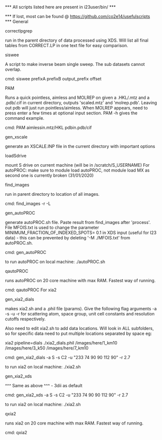 *** All scripts listed here are present in i23user/bin/ ***

*** If lost, most can be found @ https://github.com/co2e14/usefulscripts ***
General

correctlpgrep

run in the parent directory of data processed using XDS. Will list all final tables from CORRECT.LP in one text file for easy comparison.


siswee

A script to make inverse beam single sweep. The sub datasets cannot overlap.

cmd: siswee prefixA prefixB output_prefix offset


PAM

Runs a quick pointless, aimless and MOLREP on given a .HKL/.mtz and a .pdb/.cif in current directory, outputs 'scaled.mtz' and 'molrep.pdb'. Leaving out pdb will just run pointless/aimless. When MOLREP appears, need to press enter a few times at optional input section. PAM -h gives the command example.

cmd: PAM aimlessin.mtz/HKL pdbin.pdb/cif


gen_xscale

generate an XSCALE.INP file in the current directory with important options


loadSdrive

mount S drive on current machine (will be in /scratch/S_USERNAME)
For autoPROC: make sure to module load autoPROC, not module load MX as second one is currently broken (31/01/2020)

find_images

run in parent directory to location of all images.

cmd: find_images -r -L


gen_autoPROC

generate autoPROC.sh file. Paste result from find_images after 'process'. File MFOIS.txt is used to change the parameter MINIMUM_FRACTION_OF_INDEXED_SPOTS= 0.1 in XDS input (useful for I23 data) - this can be prevented by deleting '-M ./MFOIS.txt' from autoPROC.sh.

cmd: gen_autoPROC

to run autoPROC on local machine: ./autoPROC.sh


qautoPROC

runs autoPROC on 20 core machine with max RAM. Fastest way of running.

cmd: qautoPROC
For xia2

gen_xia2_dials

makes xia2.sh and a .phil file (params). Give the following flag arguments -a -s -u -r for scattering atom, space group, unit cell constants and resolution cutoffs respectively.

Also need to edit xia2.sh to add data locations. Will look in ALL subfolders, so for specific data need to put multiple locations separated by space eg:

xia2 pipeline=dials ./xia2_dials.phil /images/here/1_km10 /images/here/3_k50 /images/here/7_km10 

cmd: gen_xia2_dials -a S -s C2 -u "233 74 90 90 112 90" -r 2.7

to run xia2 on local machine: ./xia2.sh


gen_xia2_xds

^^^ Same as above ^^^ - 3dii as default

cmd: gen_xia2_xds -a S -s C2 -u "233 74 90 90 112 90" -r 2.7

to run xia2 on local machine: ./xia2.sh


qxia2

runs xia2 on 20 core machine with max RAM. Fastest way of running.

cmd: qxia2


